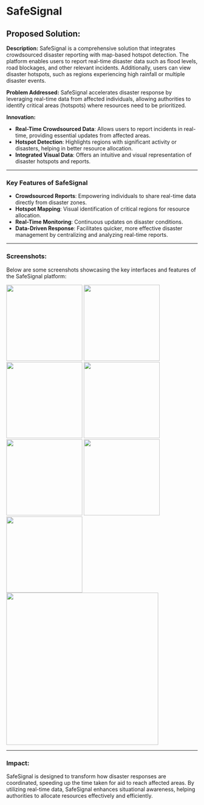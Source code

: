 # **SafeSignal**

## **Proposed Solution:**

**Description:**
SafeSignal is a comprehensive solution that integrates crowdsourced disaster reporting with map-based hotspot detection. The platform enables users to report real-time disaster data such as flood levels, road blockages, and other relevant incidents. Additionally, users can view disaster hotspots, such as regions experiencing high rainfall or multiple disaster events.

**Problem Addressed:**
SafeSignal accelerates disaster response by leveraging real-time data from affected individuals, allowing authorities to identify critical areas (hotspots) where resources need to be prioritized.

**Innovation:**
- **Real-Time Crowdsourced Data**: Allows users to report incidents in real-time, providing essential updates from affected areas.
- **Hotspot Detection**: Highlights regions with significant activity or disasters, helping in better resource allocation.
- **Integrated Visual Data**: Offers an intuitive and visual representation of disaster hotspots and reports.

---

### **Key Features of SafeSignal**

- **Crowdsourced Reports**: Empowering individuals to share real-time data directly from disaster zones.
- **Hotspot Mapping**: Visual identification of critical regions for resource allocation.
- **Real-Time Monitoring**: Continuous updates on disaster conditions.
- **Data-Driven Response**: Facilitates quicker, more effective disaster management by centralizing and analyzing real-time reports.

---

### **Screenshots:**

Below are some screenshots showcasing the key interfaces and features of the SafeSignal platform:

<img src="https://github.com/user-attachments/assets/fe4857d2-8f88-4608-87e4-95b2fe4ac38c" width="200" />

<img src="https://github.com/user-attachments/assets/ae733116-62d5-41cb-bfc0-226243cbaff4" width="200" />

<img src="https://github.com/user-attachments/assets/6d9c3475-9538-4841-bd23-001be8b50298" width="200" />

<img src="https://github.com/user-attachments/assets/43b0ffab-1f6e-47af-b950-e30d50d26b4f" width="200" />

<img src="https://github.com/user-attachments/assets/4652f243-e1bd-44d6-b1ea-73d640ad0e7e" width="200" />

<img src="https://github.com/user-attachments/assets/9e73e66a-6800-44c2-bb94-29c9e047c85b" width="200" />

<img src="https://github.com/user-attachments/assets/ec5681c8-5935-43e0-b89f-503516dfa1e2" width="200" />

<img src="https://github.com/user-attachments/assets/73bfab01-84cb-4142-8d4b-d66da1be2b2d" width="400" />

---

### **Impact:**

SafeSignal is designed to transform how disaster responses are coordinated, speeding up the time taken for aid to reach affected areas. By utilizing real-time data, SafeSignal enhances situational awareness, helping authorities to allocate resources effectively and efficiently.
